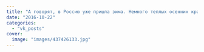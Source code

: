 ```yaml
---
title: "А говорят, в Россию уже пришла зима. Немного теплых осенних красок вам, друзья"
date: "2016-10-22"
categories: 
  - "vk_posts"
cover:
  image: "images/437426133.jpg"
---
```



